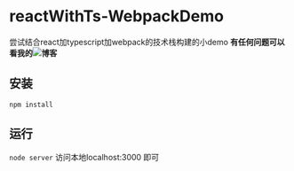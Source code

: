# reactWithTs-WebpackDemo
尝试结合react加typescript加webpack的技术栈构建的小demo
**有任何问题可以看我的![博客](https://github.com/yooocen/dadaLearningBlogs/issues)**

## 安装
``npm install``

## 运行
``node server``
访问本地localhost:3000 即可
